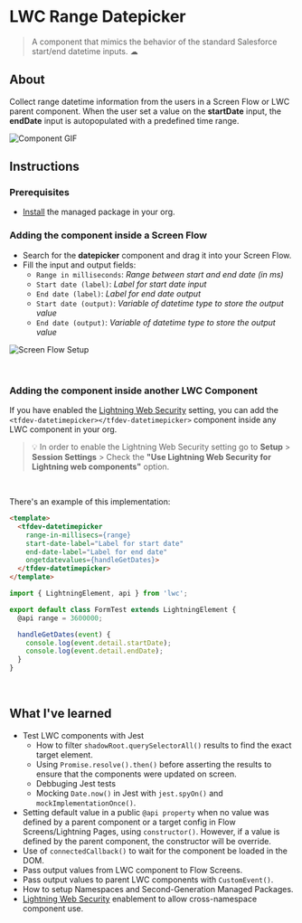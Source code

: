 # LWC Range Datepicker

> A component that mimics the behavior of the standard Salesforce start/end datetime inputs. ☁

## About

Collect range datetime information from the users in a Screen Flow or LWC parent component.
When the user set a value on the **startDate** input, the **endDate** input is autopopulated with a predefined time range.

![Component GIF](https://media.giphy.com/media/dvUUxDrMEr3wtZE9Ro/giphy.gif)

## Instructions

### Prerequisites

- [Install](https://login.salesforce.com/packaging/installPackage.apexp?p0=04t3i000002exe7AAA) the managed package in your org.

### Adding the component inside a Screen Flow

  - Search for the **datepicker** component and drag it into your Screen Flow.
  - Fill the input and output fields:
  	- `Range in milliseconds`: _Range between start and end date (in ms)_
    - `Start date (label)`: _Label for start date input_
    - `End date (label)`: _Label for end date output_
    - `Start date (output)`: _Variable of datetime type to store the output value_
    - `End date (output)`: _Variable of datetime type to store the output value_

  ![Screen Flow Setup](https://i.ibb.co/Kbcf2Mq/screen-flow-setup-example.jpg)

&nbsp;

### Adding the component inside another LWC Component

  If you have enabled the [Lightning Web Security](https://help.salesforce.com/s/articleView?id=000363550&type=1) setting, you can add the `<tfdev-datetimepicker></tfdev-datetimepicker>` component inside any LWC component in your org.

  > 💡 In order to enable the Lightning Web Security setting go to **Setup** > **Session Settings** > Check the **"Use Lightning Web Security for Lightning web components"** option.

  &nbsp;

  There's an example of this implementation:
  
  ```html
  <template>
    <tfdev-datetimepicker
      range-in-millisecs={range}
      start-date-label="Label for start date"
      end-date-label="Label for end date"
      ongetdatevalues={handleGetDates}>
    </tfdev-datetimepicker>
  </template>
  ```

  ```js
  import { LightningElement, api } from 'lwc';

  export default class FormTest extends LightningElement {
    @api range = 3600000;

    handleGetDates(event) {
      console.log(event.detail.startDate);
      console.log(event.detail.endDate);
    }
  }
  ```

&nbsp;

## What I've learned

- Test LWC components with Jest
  - How to filter `shadowRoot.querySelectorAll()` results to find the exact target element.
  - Using `Promise.resolve().then()` before asserting the results to ensure that the components were updated on screen.
  - Debbuging Jest tests
  - Mocking `Date.now()` in Jest with `jest.spyOn()` and `mockImplementationOnce()`.
- Setting default value in a public `@api property` when no value was defined by a parent component or a target config in Flow Screens/Lightning Pages, using `constructor()`. However, if a value is defined by the parent component, the constructor will be override.
- Use of `connectedCallback()` to wait for the component be loaded in the DOM.
- Pass output values from LWC component to Flow Screens.
- Pass output values to parent LWC components with `CustomEvent()`.
- How to setup Namespaces and Second-Generation Managed Packages.
- [Lightning Web Security](https://help.salesforce.com/s/articleView?id=000363550&type=1) enablement to allow cross-namespace component use.
